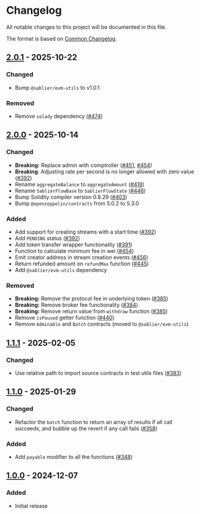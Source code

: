 # Changelog

All notable changes to this project will be documented in this file.

The format is based on [Common Changelog](https://common-changelog.org/).

[2.0.1]: https://github.com/sablier-labs/flow/compare/v2.0.0...v2.0.1
[2.0.0]: https://github.com/sablier-labs/flow/compare/v1.1.1...v2.0.0
[1.1.1]: https://github.com/sablier-labs/flow/compare/v1.1.0...v1.1.1
[1.1.0]: https://github.com/sablier-labs/flow/compare/v1.0.0...v1.1.0
[1.0.0]: https://github.com/sablier-labs/flow/releases/tag/v1.0.0

## [2.0.1] - 2025-10-22

### Changed

- Bump `@sablier/evm-utils` to v1.0.1

### Removed

- Remove `solady` dependency ([#474](https://github.com/sablier-labs/flow/pull/474/))

## [2.0.0] - 2025-10-14

### Changed

- **Breaking:** Replace admin with comptroller ([#451](https://github.com/sablier-labs/flow/pull/451),
  [#454](https://github.com/sablier-labs/flow/pull/454))
- **Breaking**: Adjusting rate per second is no longer allowed with zero value
  ([#392](https://github.com/sablier-labs/flow/pull/392))
- Rename `aggregateBalance` to `aggregateAmount` ([#418](https://github.com/sablier-labs/flow/pull/418))
- Rename `SablierFlowBase` to `SablierFlowState` ([#446](https://github.com/sablier-labs/flow/pull/446))
- Bump Solidity compiler version 0.8.29 ([#403](https://github.com/sablier-labs/flow/pull/403))
- Bump `@openzeppelin/contracts` from 5.0.2 to 5.3.0

### Added

- Add support for creating streams with a start time ([#392](https://github.com/sablier-labs/flow/pull/392))
- Add `PENDING` status ([#392](https://github.com/sablier-labs/flow/pull/392))
- Add token transfer wrapper functionality ([#391](https://github.com/sablier-labs/flow/pull/391))
- Function to calculate minimum fee in wei ([#454](https://github.com/sablier-labs/flow/pull/454))
- Emit creator address in stream creation events ([#456](https://github.com/sablier-labs/flow/pull/456))
- Return refunded amount on `refundMax` function ([#445](https://github.com/sablier-labs/flow/pull/445))
- Add `@sablier/evm-utils` dependency

### Removed

- **Breaking:** Remove the protocol fee in underlying token ([#385](https://github.com/sablier-labs/flow/pull/385))
- **Breaking:** Remove broker fee functionality ([#384](https://github.com/sablier-labs/flow/pull/384))
- **Breaking:** Remove return value from `withdraw` function ([#385](https://github.com/sablier-labs/flow/pull/385))
- Remove `isPaused` getter function ([#440](https://github.com/sablier-labs/flow/pull/440))
- Remove `Adminable` and `Batch` contracts (moved to `@sablier/evm-utils`)

## [1.1.1] - 2025-02-05

### Changed

- Use relative path to import source contracts in test utils files
  ([#383](https://github.com/sablier-labs/flow/pull/383))

## [1.1.0] - 2025-01-29

### Changed

- Refactor the `batch` function to return an array of results if all call succeeds, and bubble up the revert if any call
  fails ([#358](https://github.com/sablier-labs/flow/pull/358))

### Added

- Add `payable` modifier to all the functions ([#348](https://github.com/sablier-labs/flow/pull/348))

## [1.0.0] - 2024-12-07

### Added

- Initial release
